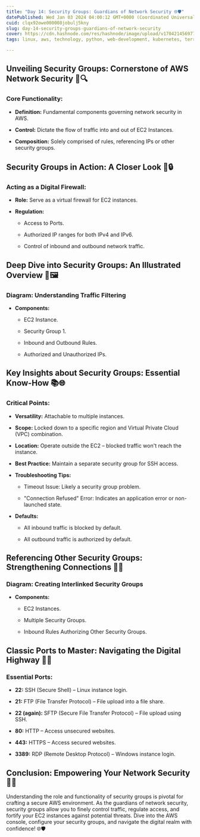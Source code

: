 ```yaml
---
title: "Day 14: Security Groups: Guardians of Network Security 🌐🛡️"
datePublished: Wed Jan 03 2024 04:00:12 GMT+0000 (Coordinated Universal Time)
cuid: clqx92owe000008jobulj5kny
slug: day-14-security-groups-guardians-of-network-security
cover: https://cdn.hashnode.com/res/hashnode/image/upload/v1704214569770/8c8bfcd6-9359-4f76-9c60-09495a7d3311.gif
tags: linux, aws, technology, python, web-development, kubernetes, terraform, technical-writing-1, 90daysofdevops, trainwithshubham

---
```


## Unveiling Security Groups: Cornerstone of AWS Network Security 🔐🔍

### Core Functionality:

* **Definition:** Fundamental components governing network security in AWS.
    
* **Control:** Dictate the flow of traffic into and out of EC2 Instances.
    
* **Composition:** Solely comprised of rules, referencing IPs or other security groups.
    

## Security Groups in Action: A Closer Look 🧐🔒

### Acting as a Digital Firewall:

* **Role:** Serve as a virtual firewall for EC2 instances.
    
* **Regulation:**
    
    * Access to Ports.
        
    * Authorized IP ranges for both IPv4 and IPv6.
        
    * Control of inbound and outbound network traffic.
        

## Deep Dive into Security Groups: An Illustrated Overview 🚀🖼️

### Diagram: Understanding Traffic Filtering

* **Components:**
    
    * EC2 Instance.
        
    * Security Group 1.
        
    * Inbound and Outbound Rules.
        
    * Authorized and Unauthorized IPs.
        

## Key Insights about Security Groups: Essential Know-How 📚🌐

### Critical Points:

* **Versatility:** Attachable to multiple instances.
    
* **Scope:** Locked down to a specific region and Virtual Private Cloud (VPC) combination.
    
* **Location:** Operate outside the EC2 – blocked traffic won't reach the instance.
    
* **Best Practice:** Maintain a separate security group for SSH access.
    
* **Troubleshooting Tips:**
    
    * Timeout Issue: Likely a security group problem.
        
    * "Connection Refused" Error: Indicates an application error or non-launched state.
        
* **Defaults:**
    
    * All inbound traffic is blocked by default.
        
    * All outbound traffic is authorized by default.
        

## Referencing Other Security Groups: Strengthening Connections 🤝🔗

### Diagram: Creating Interlinked Security Groups

* **Components:**
    
    * EC2 Instances.
        
    * Multiple Security Groups.
        
    * Inbound Rules Authorizing Other Security Groups.
        

## Classic Ports to Master: Navigating the Digital Highway 🚢🔧

### Essential Ports:

* **22:** SSH (Secure Shell) – Linux instance login.
    
* **21:** FTP (File Transfer Protocol) – File upload into a file share.
    
* **22 (again):** SFTP (Secure File Transfer Protocol) – File upload using SSH.
    
* **80:** HTTP – Access unsecured websites.
    
* **443:** HTTPS – Access secured websites.
    
* **3389:** RDP (Remote Desktop Protocol) – Windows instance login.
    

## Conclusion: Empowering Your Network Security 🚀🔐

Understanding the role and functionality of security groups is pivotal for crafting a secure AWS environment. As the guardians of network security, security groups allow you to finely control traffic, regulate access, and fortify your EC2 instances against potential threats. Dive into the AWS console, configure your security groups, and navigate the digital realm with confidence! 🌐🛡️